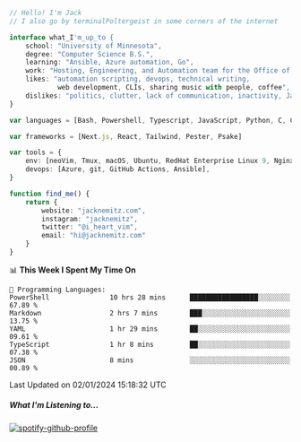 ```typescript
// Hello! I'm Jack
// I also go by terminalPoltergeist in some corners of the internet

interface what_I'm_up_to {
    school: "University of Minnesota",
    degree: "Computer Science B.S.",
    learning: "Ansible, Azure automation, Go",
    work: "Hosting, Engineering, and Automation team for the Office of Information Technology at UMN",
    likes: "automation scripting, devops, technical writing,
            web development, CLIs, sharing music with people, coffee",
    dislikes: "politics, clutter, lack of communication, inactivity, Java",
}

var languages = [Bash, Powershell, Typescript, JavaScript, Python, C, C++]

var frameworks = [Next.js, React, Tailwind, Pester, Psake]

var tools = {
    env: [neoVim, Tmux, macOS, Ubuntu, RedHat Enterprise Linux 9, Nginx, DigitalOcean, Cloudflare],
    devops: [Azure, git, GitHub Actions, Ansible],
}

function find_me() {
    return {
        website: "jacknemitz.com",
        instagram: "jacknemitz",
        twitter: "@i_heart_vim",
        email: "hi@jacknemitz.com"
    }
}
```

<!--START_SECTION:waka-->
📊 **This Week I Spent My Time On** 

```text
💬 Programming Languages: 
PowerShell               10 hrs 28 mins      █████████████████░░░░░░░░   67.89 % 
Markdown                 2 hrs 7 mins        ███░░░░░░░░░░░░░░░░░░░░░░   13.75 % 
YAML                     1 hr 29 mins        ██░░░░░░░░░░░░░░░░░░░░░░░   09.61 % 
TypeScript               1 hr 8 mins         ██░░░░░░░░░░░░░░░░░░░░░░░   07.38 % 
JSON                     8 mins              ░░░░░░░░░░░░░░░░░░░░░░░░░   00.89 % 
```


 Last Updated on 02/01/2024 15:18:32 UTC
<!--END_SECTION:waka-->

##### What I'm Listening to...

[![spotify-github-profile](https://spotify-github-profile.vercel.app/api/view?uid=jack.nemitz&cover_image=true&show_offline=true&bar_color=53b14f&bar_color_cover=false&background_color=121212FF)](https://spotify-github-profile.vercel.app/api/view?uid=jack.nemitz&redirect=true)

